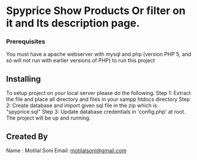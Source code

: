 # Spyprice Show Products Or filter on it and Its description page.

### Prerequisites

You must have a apache webserver with mysql and php (version  PHP 5, and so will not run with earlier versions of PHP) to run this project

## Installing

To setup project on your local server please do the following.
Step 1: Extract the file and place all directory and files in your xampp htdocs directory
Step 2: Create database and import given sql file in the zip which is "spyprice.sql"
Step 3: Update database credentials in 'config.php' at root.
The project will be up and running.

## Created By

Name : Motilal Soni
Email: motilalsoni@gmail.com